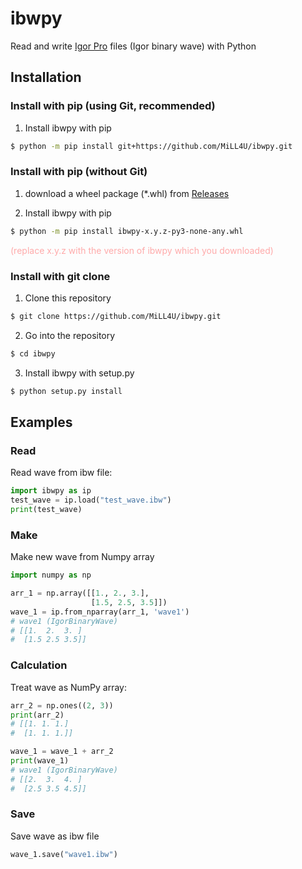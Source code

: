 # ibwpy
Read and write [Igor Pro](https://www.wavemetrics.com/) files (Igor binary wave) with Python

## Installation
### Install with pip (using Git, recommended)
1. Install ibwpy with pip
```bash
$ python -m pip install git+https://github.com/MiLL4U/ibwpy.git
```

### Install with pip (without Git)
1. download a wheel package (*.whl) from [Releases](https://github.com/MiLL4U/ibwpy/releases)

2. Install ibwpy with pip
```bash
$ python -m pip install ibwpy-x.y.z-py3-none-any.whl
```
<span style="color: #FFAAAA">(replace x.y.z with the version of ibwpy which you downloaded)</span>

### Install with git clone
1. Clone this repository

```bash
$ git clone https://github.com/MiLL4U/ibwpy.git
```

2. Go into the repository

```bash
$ cd ibwpy
```

3. Install ibwpy with setup.py

```bash
$ python setup.py install
```

## Examples
### Read
Read wave from ibw file:
```python
import ibwpy as ip
test_wave = ip.load("test_wave.ibw")
print(test_wave)
```

### Make
Make new wave from Numpy array
```python
import numpy as np

arr_1 = np.array([[1., 2., 3.],
                  [1.5, 2.5, 3.5]])
wave_1 = ip.from_nparray(arr_1, 'wave1')
# wave1 (IgorBinaryWave)
# [[1.  2.  3. ]
#  [1.5 2.5 3.5]]
```

### Calculation
Treat wave as NumPy array:
```python
arr_2 = np.ones((2, 3))
print(arr_2)
# [[1. 1. 1.]
#  [1. 1. 1.]]

wave_1 = wave_1 + arr_2
print(wave_1)
# wave1 (IgorBinaryWave)
# [[2.  3.  4. ]
#  [2.5 3.5 4.5]]
```

### Save
Save wave as ibw file
```python
wave_1.save("wave1.ibw")
```